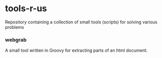 tools-r-us
==========

Repository containing a collection of small tools (scripts) for solving various problems

### webgrab ###

A small tool written in Groovy for extracting parts of an html document.
